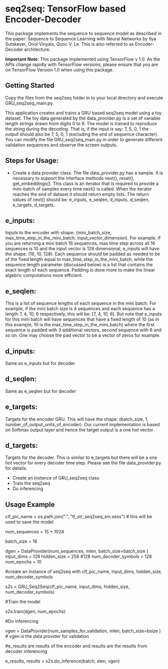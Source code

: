 # seq2seq: TensorFlow based Encoder-Decoder
This package implements the sequence to sequence model as described in the paper: Sequence to Sequence Learning with Neural Networks by Ilya Sutskever, Oriol Vinyals, Quoc V. Le. This is also referred to as Encoder-Decoder architecture.  

<b>Important Note</b>:  This package implemented using TensorFlow v 1.0. As the APIs change rapidly with TensorFlow versions, please ensure that you are on TensorFlow Version 1.0 when using this package.

Getting Started
----------------

Copy the files from the seq2seq folder in to your local directory and execute GRU_seq2seq_main.py.

This application creates and trains a GRU based seq2seq model using a toy dataset. The toy data generated by the data_provider.py is a set of variable length strings drawn from digits 0 to 9. The model is trained to reproduce the string during the decoding. That is, if the input is say: 7, 5, 0, 1 the output should also be 7, 5, 0, 1 (excluding the end of sequence character). You can modify the file GRU_seq2seq_main.py in order to generate different validation sequences and observe the screen outputs.

Steps for Usage:
----------------
- Create a data provider class. The file data_provider.py has a sample. It is necessary to support the interface methods next(), reset(), get_embeddings(). This class is an iterator that is required to provide a mini-batch of samples every time next() is called. When the iterator reaches the end of dataset it should return empty lists. The return values of next() should be: e_inputs, e_seqlen, d_inputs, d_seqlen, e_targets, d_targets.

e_inputs:
---------

Inputs to the encoder with shape: (mini_batch_size, max_time_step_in_the_mini_batch, input_vector_dimension). For example, if you are returning a mini batch 16 sequences, max time step across all 16 sequences is 10 and the input vector is 128 dimensional, e_inputs will have the shape: (16, 10, 128). Each sequence should be padded as needed to be of the fixed length equal to max_time_step_in_the_mini_batch, while the sequence length parameter (discussed below) is a list that contains the exact length of each sequence. Padding is done more to make the linear algebric computations more efficient.

e_seqlen:
---------

This is a list of sequence lengths of each sequence in the mini batch. For example, if the mini batch size is 4 sequences and each sequence has a length 7, 4, 10, 6 respectively, this will be: [7, 4, 10, 6]. But note that e_inputs for this mini batch will have sequences that have a fixed length of 10 (as in this example, 10 is the max_time_step_in_the_mini_batch) where the first sequence is padded with 3 additional vectors, second sequence with 6 and so on. One may choose the pad vector to be a vector of zeros for example.

d_inputs:
---------

Same as e_inputs but for decoder

d_seqlen:
---------

Same as e_seqlen but for decoder

e_targets:
----------

Targets for the encoder GRU. This will have the shape: (batch_size, 1, number_of_output_units_of_encoder). Our current implementation is based on Softmax output layer and hence the target output is a one hot vector.

d_targets:
----------

Targets for the decoder. This is similar to e_targets but there will be a one hot vector for every decoder time step.
Please see the file data_provider.py for details.
- Create an instance of GRU_seq2seq class
- Train the seq2seq
- Do inferencing

Usage Example
-------------
clf_pic_name = os.path.join(".", "tf_str_seq2seq_sm.sess") # this will be used to save the model   

num_sequences = 15 * 1024

batch_size = 16

dgen = DataProvider(num_sequences, mlen, batch_size=batch_size )
input_dims = 128
hidden_size = 256 #128
num_decoder_symbols = 128
num_epochs = 10


#create an instance of seq2seq with clf_pic_name, input_dims, hidden_size, num_decoder_symbols

s2s = GRU_Seq2Seq(clf_pic_name, input_dims, hidden_size, num_decoder_symbols)

#Train the model

s2s.train(dgen, num_epochs)

#Do inferencing

vgen = DataProvider(num_samples_for_validation, mlen, batch_size=bsize ) # vgen is the data provider for validation

#e_results are results of the encoder and results are the results from decoder inferencing

e_results, results = s2s.do_inference(batch, slen, vgen)

